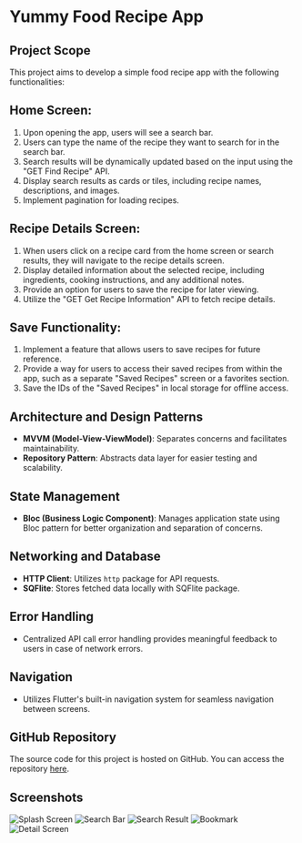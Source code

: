 # Yummy Food Recipe App

## Project Scope

This project aims to develop a simple food recipe app with the following functionalities:

## Home Screen:

1. Upon opening the app, users will see a search bar.
2. Users can type the name of the recipe they want to search for in the search bar.
3. Search results will be dynamically updated based on the input using the "GET Find Recipe" API.
4. Display search results as cards or tiles, including recipe names, descriptions, and images.
5. Implement pagination for loading recipes.

## Recipe Details Screen:

1. When users click on a recipe card from the home screen or search results, they will navigate to the recipe details screen.
2. Display detailed information about the selected recipe, including ingredients, cooking instructions, and any additional notes.
3. Provide an option for users to save the recipe for later viewing.
4. Utilize the "GET Get Recipe Information" API to fetch recipe details.

## Save Functionality:

1. Implement a feature that allows users to save recipes for future reference.
2. Provide a way for users to access their saved recipes from within the app, such as a separate "Saved Recipes" screen or a favorites section.
3. Save the IDs of the "Saved Recipes" in local storage for offline access.

## Architecture and Design Patterns

- **MVVM (Model-View-ViewModel)**: Separates concerns and facilitates maintainability.
- **Repository Pattern**: Abstracts data layer for easier testing and scalability.

## State Management

- **Bloc (Business Logic Component)**: Manages application state using Bloc pattern for better organization and separation of concerns.

## Networking and Database

- **HTTP Client**: Utilizes `http` package for API requests.
- **SQFlite**: Stores fetched data locally with SQFlite package.

## Error Handling

- Centralized API call error handling provides meaningful feedback to users in case of network errors.

## Navigation

- Utilizes Flutter's built-in navigation system for seamless navigation between screens.

## GitHub Repository

The source code for this project is hosted on GitHub. You can access the repository [here](https://github.com/mFerdous/food_recipe).

## Screenshots

![Splash Screen](screenshots/splash.JPEG)
![Search Bar](screenshots/search_bar.JPEG)
![Search Result](screenshots/search_results.JPEG)
![Bookmark](screenshots/search_results_bookmark.JPEG)
![Detail Screen](screenshots/details.JPEG)

